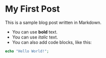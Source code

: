 # My First Post

This is a sample blog post written in Markdown.

- You can use **bold** text.
- You can use *italic* text.
- You can also add code blocks, like this:

```php
echo "Hello World!";
